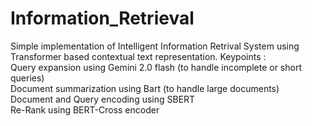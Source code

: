 # Information_Retrieval
Simple implementation of Intelligent Information Retrival System using Transformer based contextual text representation.
Keypoints : <br>
Query expansion using Gemini 2.0 flash (to handle incomplete or short queries)<br>
Document summarization using Bart (to handle large documents)<br>
Document and Query encoding using SBERT<br>
Re-Rank using BERT-Cross encoder

